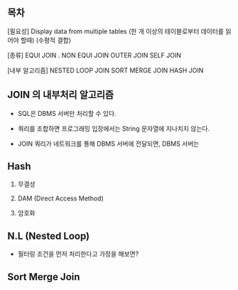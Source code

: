 
## 목차
[필요성]
Display data from multiple tables
(한 개 이상의 테이블로부터 데이터를 읽어야 할때) (수평적 결합)

[종류]
EQUI JOIN .
NON EQUI JOIN
OUTER JOIN
SELF JOIN

[내부 알고리즘]
NESTED LOOP JOIN
SORT MERGE JOIN
HASH JOIN



## JOIN 의 내부처리 알고리즘

- SQL은 DBMS 서버만 처리할 수 있다.

- 쿼리를 조합하면 프로그래밍 입장에서는 String 문자열에 지나치지 않는다. 

- JOIN 쿼리가 네트워크를 통해 DBMS 서버에 전달되면, DBMS 서버는




## Hash

1. 무결성

2. DAM (Direct Access Method)

3. 암호화 


## N.L (Nested Loop)

- 필터링 조건을 먼저 처리한다고 가정을 해보면?



## Sort Merge Join

